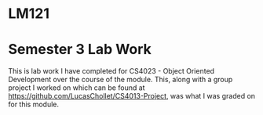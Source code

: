 # LM121
# Semester 3 Lab Work

This is lab work I have completed for CS4023 - Object Oriented Development over the course of the module.
This, along with a group project I worked on which can be found at https://github.com/LucasChollet/CS4013-Project, was what I was graded on for this module.
